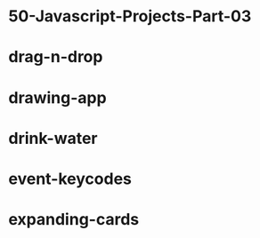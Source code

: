 # 50-Javascript-Projects-Part-03
# drag-n-drop
# drawing-app
# drink-water
# event-keycodes
# expanding-cards
